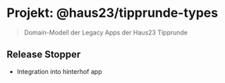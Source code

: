 # Projekt: @haus23/tipprunde-types

> Domain-Modell der Legacy Apps der Haus23 Tipprunde

## Release Stopper

- Integration into hinterhof app
